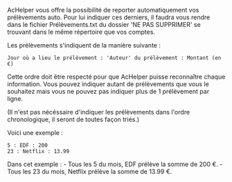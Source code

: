 AcHelper vous offre la possibilité de reporter automatiquement vos prélèvements auto.
Pour lui indiquer ces derniers, il faudra vous rendre dans le fichier Prélèvements.txt du
dossier 'NE PAS SUPPRIMER' se trouvant dans le même répertoire que vos comptes.

Les prélèvements s'indiquent de la manière suivante :

    Jour où a lieu le prélèvement : 'Auteur' du prélèvement : Montant (en €)


Cette ordre doit être respecté pour que AcHelper puisse reconnaître chaque information.
Vous pouvez indiquer autant de prélèvements que vous le souhaitez mais vous ne pouvez pas
indiquer plus de 1 prélèvement par ligne.

(Il n'est pas nécéssaire d'indiquer les prélèvements dans l'ordre chronologique, il seront de toutes
façon triés.)

Voici une exemple : 

    5 : EDF : 200
    23 : Netflix : 13.99


Dans cet exemple :  - Tous les 5 du mois, EDF prélève la somme de 200 €.
                    - Tous les 23 du mois, Netflix prélève la somme de 13.99 €.